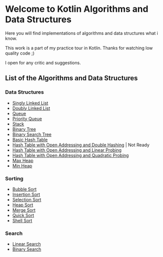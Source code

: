 # Welcome to Kotlin Algorithms and Data Structures
Here you will find implementations of algorithms and data structures what i know.

This work is a part of my practice tour in Kotlin. Thanks for watching low quality code ;)

I open for any critic and suggestions.

## List of the Algorithms and Data Structures

### Data Structures

- [Singly Linked List](src/main/kotlin/structures/SinglyLinkedList.kt)
- [Doubly Linked List](src/main/kotlin/structures/DoublyLinkedList.kt)
- [Queue](src/main/kotlin/structures/Queue.kt)
- [Priority Queue](src/main/kotlin/structures/PriorityQueue.kt)
- [Stack](src/main/kotlin/structures/Stack.kt)
- [Binary Tree](src/main/kotlin/structures/BinaryTree.kt)
- [Binary Search Tree](src/main/kotlin/structures/BinarySearchTree.kt)
- [Basic Hash Table](src/main/kotlin/structures/BasicHashTable.kt)
- [Hash Table with Open Addressing and Double Hashing](src/main/kotlin/structures/HashTableOpenAddressingDoubleHashing.kt) | Not Ready
- [Hash Table with Open Addressing and Linear Probing](src/main/kotlin/structures/HashTableOpenAddressingLinearProbing.kt)
- [Hash Table with Open Addressing and Quadratic Probing](src/main/kotlin/structures/HashTableOpenAddressingQuadraticProbing.kt)
- [Max Heap](src/main/kotlin/structures/MaxHeap.kt)
- [Min Heap](src/main/kotlin/structures/MinHeap.kt)


### Sorting

- [Bubble Sort](src/main/kotlin/algorithms/sort/BubbleSort.kt)
- [Insertion Sort](src/main/kotlin/algorithms/sort/InsertionSort.kt)
- [Selection Sort](src/main/kotlin/algorithms/sort/SelectionSort.kt)
- [Heap Sort](src/main/kotlin/algorithms/sort/HeapSort.kt)
- [Merge Sort](src/main/kotlin/algorithms/sort/MergeSort.kt)
- [Quick Sort](src/main/kotlin/algorithms/sort/QuickSort.kt)
- [Shell Sort](src/main/kotlin/algorithms/sort/ShellSort.kt)


### Search

- [Linear Search](src/main/kotlin/algorithms/search/LinearSearch.kt)
- [Binary Search](src/main/kotlin/algorithms/search/BinarySearch.kt)





